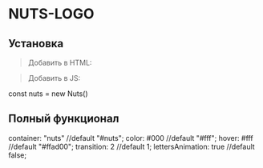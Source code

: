 # NUTS-LOGO
## Установка

>Добавить в HTML:

  <div class="nuts"></div>

>Добавить в JS:

  const nuts = new Nuts()
  
## Полный функционал

   container: "nuts" //default "#nuts";
   color: #000 //default "#fff";
   hover: #fff //default "#ffad00";
   transition: 2 //default 1;
   lettersAnimation: true //default false;





 
